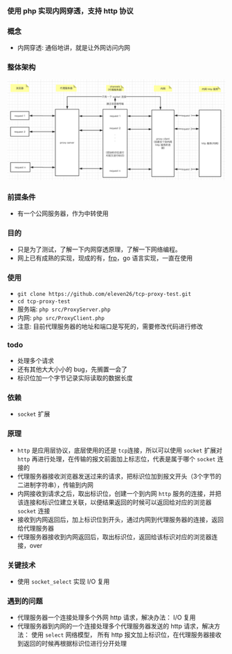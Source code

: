 ### 使用 php 实现内网穿透，支持 http 协议

### 概念
* 内网穿透: 通俗地讲，就是让外网访问内网

### 整体架构
![architecture.png](https://raw.githubusercontent.com/eleven26/tcp-proxy-test/master/imgs/architecture.png)

### 前提条件
* 有一个公网服务器，作为中转使用

### 目的
* 只是为了测试，了解一下内网穿透原理，了解一下网络编程。
* 网上已有成熟的实现，现成的有，[frp](https://github.com/fatedier/frp.git)，go 语言实现，一直在使用

### 使用
* `git clone https://github.com/eleven26/tcp-proxy-test.git`
* `cd tcp-proxy-test`
* 服务端: `php src/ProxyServer.php`
* 内网: `php src/ProxyClient.php`
* 注意: 目前代理服务器的地址和端口是写死的，需要修改代码进行修改

### todo
* 处理多个请求
* 还有其他大大小小的 bug，先搁置一会了
* 标识位加一个字节记录实际读取的数据长度

### 依赖
* `socket` 扩展

### 原理
* `http` 是应用层协议，底层使用的还是 `tcp`连接，所以可以使用 `socket` 扩展对 `http` 再进行处理，在传输的报文前面加上标志位，代表是属于哪个 `socket` 连接的
* 代理服务器接收浏览器发送过来的请求，把标识位加到报文开头（3个字节的二进制字符串），传输到内网
* 内网接收到请求之后，取出标识位，创建一个到内网 `http` 服务的连接，并把该连接和标识位建立关联，以便结果返回的时候可以返回给对应的浏览器 `socket` 连接
* 接收到内网返回后，加上标识位到开头，通过内网到代理服务器的连接，返回给代理服务器
* 代理服务器接收到内网返回后，取出标识位，返回给该标识对应的浏览器连接，over

### 关键技术
* 使用 `socket_select` 实现 I/O 复用

### 遇到的问题
* 代理服务器一个连接处理多个外网 http 请求，解决办法： I/O 复用
* 代理服务器到内网的一个连接处理多个代理服务器发送的 http 请求，解决方法： 使用 `select` 网络模型， 所有 http 报文加上标识位，在代理服务器接收到返回的时候再根据标识位进行分开处理
